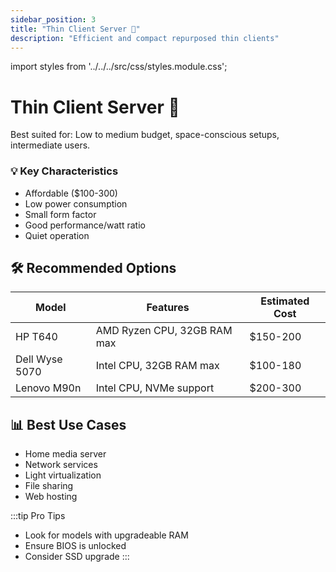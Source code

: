 ```yaml
---
sidebar_position: 3
title: "Thin Client Server 💼"
description: "Efficient and compact repurposed thin clients"
---
```


import styles from '../../../src/css/styles.module.css';

# Thin Client Server 💼

Best suited for: Low to medium budget, space-conscious setups, intermediate users.

<div className={styles.card}>
  <h3>💡 Key Characteristics</h3>
  <ul>
    <li>Affordable ($100-300)</li>
    <li>Low power consumption</li>
    <li>Small form factor</li>
    <li>Good performance/watt ratio</li>
    <li>Quiet operation</li>
  </ul>
</div>

## 🛠️ Recommended Options

<div className={styles.gridContainer}>

| Model | Features | Estimated Cost |
|-------|----------|----------------|
| HP T640 | AMD Ryzen CPU, 32GB RAM max | $150-200 |
| Dell Wyse 5070 | Intel CPU, 32GB RAM max | $100-180 |
| Lenovo M90n | Intel CPU, NVMe support | $200-300 |

</div>

## 📊 Best Use Cases
- Home media server
- Network services
- Light virtualization
- File sharing
- Web hosting

:::tip Pro Tips
- Look for models with upgradeable RAM
- Ensure BIOS is unlocked
- Consider SSD upgrade
:::

